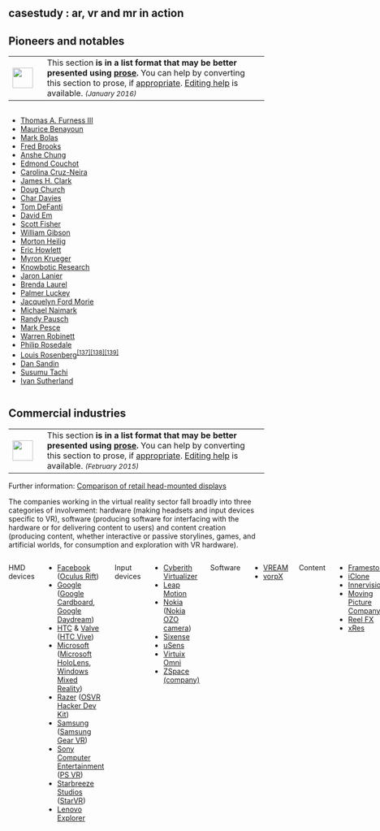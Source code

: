 ## casestudy : ar, vr and mr in action


<h2><span class="mw-headline" id="Pioneers_and_notables">Pioneers and notables</span></span></h2>
<table class="plainlinks metadata ambox ambox-style ambox-Prose" role="presentation">
<tr>
<td class="mbox-image">
<div style="width:52px"><img alt="" src="//upload.wikimedia.org/wikipedia/en/thumb/f/f2/Edit-clear.svg/40px-Edit-clear.svg.png" width="40" height="40" srcset="//upload.wikimedia.org/wikipedia/en/thumb/f/f2/Edit-clear.svg/60px-Edit-clear.svg.png 1.5x, //upload.wikimedia.org/wikipedia/en/thumb/f/f2/Edit-clear.svg/80px-Edit-clear.svg.png 2x" data-file-width="48" data-file-height="48" /></div>
</td>
<td class="mbox-text">
<div class="mbox-text-span">This section <b>is in a list format that may be better presented using <a href="/wiki/Wikipedia:Prose" class="mw-redirect" title="Wikipedia:Prose">prose</a>.</b> <span class="hide-when-compact">You can help by converting this section to prose, if <a href="/wiki/Wikipedia:Embedded_list" class="mw-redirect" title="Wikipedia:Embedded list">appropriate</a>. <a href="/wiki/Help:Editing" title="Help:Editing">Editing help</a> is available.</span> <small><i>(January 2016)</i></small></div>
</td>
</tr>
</table>
<div class="div-col columns column-count column-count-2" style="-moz-column-count: 2; -webkit-column-count: 2; column-count: 2;">
<ul>
<li><a href="/wiki/Thomas_A._Furness_III" title="Thomas A. Furness III">Thomas A. Furness III</a></li>
<li><a href="/wiki/Maurice_Benayoun" title="Maurice Benayoun">Maurice Benayoun</a></li>
<li><a href="/wiki/Mark_Bolas" title="Mark Bolas">Mark Bolas</a></li>
<li><a href="/wiki/Fred_Brooks" title="Fred Brooks">Fred Brooks</a></li>
<li><a href="/wiki/Anshe_Chung" title="Anshe Chung">Anshe Chung</a></li>
<li><a href="/wiki/Edmond_Couchot" title="Edmond Couchot">Edmond Couchot</a></li>
<li><a href="/wiki/Carolina_Cruz-Neira" title="Carolina Cruz-Neira">Carolina Cruz-Neira</a></li>
<li><a href="/wiki/James_H._Clark" title="James H. Clark">James H. Clark</a></li>
<li><a href="/wiki/Doug_Church" title="Doug Church">Doug Church</a></li>
<li><a href="/wiki/Char_Davies" title="Char Davies">Char Davies</a></li>
<li><a href="/wiki/Thomas_A._DeFanti" title="Thomas A. DeFanti">Tom DeFanti</a></li>
<li><a href="/wiki/David_Em" title="David Em">David Em</a></li>
<li><a href="/wiki/Scott_Fisher_(technologist)" title="Scott Fisher (technologist)">Scott Fisher</a></li>
<li><a href="/wiki/William_Gibson" title="William Gibson">William Gibson</a></li>
<li><a href="/wiki/Morton_Heilig" title="Morton Heilig">Morton Heilig</a></li>
<li><a href="/wiki/Eric_Howlett" title="Eric Howlett">Eric Howlett</a></li>
<li><a href="/wiki/Myron_W._Krueger" title="Myron W. Krueger">Myron Krueger</a></li>
<li><a href="/wiki/Knowbotic_Research" title="Knowbotic Research">Knowbotic Research</a></li>
<li><a href="/wiki/Jaron_Lanier" title="Jaron Lanier">Jaron Lanier</a></li>
<li><a href="/wiki/Brenda_Laurel" title="Brenda Laurel">Brenda Laurel</a></li>
<li><a href="/wiki/Palmer_Luckey" title="Palmer Luckey">Palmer Luckey</a></li>
<li><a href="/wiki/Jacquelyn_Ford_Morie" title="Jacquelyn Ford Morie">Jacquelyn Ford Morie</a></li>
<li><a href="/wiki/Michael_Naimark" title="Michael Naimark">Michael Naimark</a></li>
<li><a href="/wiki/Randy_Pausch" title="Randy Pausch">Randy Pausch</a></li>
<li><a href="/wiki/Mark_Pesce" title="Mark Pesce">Mark Pesce</a></li>
<li><a href="/wiki/Warren_Robinett" title="Warren Robinett">Warren Robinett</a></li>
<li><a href="/wiki/Philip_Rosedale" title="Philip Rosedale">Philip Rosedale</a></li>
<li><a href="/wiki/Louis_Rosenberg_(writer)" class="mw-redirect" title="Louis Rosenberg (writer)">Louis Rosenberg</a><sup id="cite_ref-137" class="reference"><a href="#cite_note-137">[137]</a></sup><sup id="cite_ref-138" class="reference"><a href="#cite_note-138">[138]</a></sup><sup id="cite_ref-autogenerated1_139-0" class="reference"><a href="#cite_note-autogenerated1-139">[139]</a></sup></li>
<li><a href="/wiki/Daniel_J._Sandin" title="Daniel J. Sandin">Dan Sandin</a></li>
<li><a href="/wiki/Susumu_Tachi" title="Susumu Tachi">Susumu Tachi</a></li>
<li><a href="/wiki/Ivan_Sutherland" title="Ivan Sutherland">Ivan Sutherland</a></li>
</ul>
</div>
<h2><span class="mw-headline" id="Commercial_industries">Commercial industries</span></span></h2>
<table class="plainlinks metadata ambox ambox-style ambox-Prose" role="presentation">
<tr>
<td class="mbox-image">
<div style="width:52px"><img alt="" src="//upload.wikimedia.org/wikipedia/en/thumb/f/f2/Edit-clear.svg/40px-Edit-clear.svg.png" width="40" height="40" srcset="//upload.wikimedia.org/wikipedia/en/thumb/f/f2/Edit-clear.svg/60px-Edit-clear.svg.png 1.5x, //upload.wikimedia.org/wikipedia/en/thumb/f/f2/Edit-clear.svg/80px-Edit-clear.svg.png 2x" data-file-width="48" data-file-height="48" /></div>
</td>
<td class="mbox-text">
<div class="mbox-text-span">This section <b>is in a list format that may be better presented using <a href="/wiki/Wikipedia:Prose" class="mw-redirect" title="Wikipedia:Prose">prose</a>.</b> <span class="hide-when-compact">You can help by converting this section to prose, if <a href="/wiki/Wikipedia:Embedded_list" class="mw-redirect" title="Wikipedia:Embedded list">appropriate</a>. <a href="/wiki/Help:Editing" title="Help:Editing">Editing help</a> is available.</span> <small><i>(February 2015)</i></small></div>
</td>
</tr>
</table>

<div role="note" class="hatnote navigation-not-searchable">Further information: <a href="/wiki/Comparison_of_retail_head-mounted_displays" title="Comparison of retail head-mounted displays">Comparison of retail head-mounted displays</a></div>
<p>The companies working in the virtual reality sector fall broadly into three categories of involvement: hardware (making headsets and input devices specific to VR), software (producing software for interfacing with the hardware or for delivering content to users) and content creation (producing content, whether interactive or passive storylines, games, and artificial worlds, for consumption and exploration with VR hardware).</p>

<div class="div-col columns column-count column-count-2" style="-moz-column-count: 2; -webkit-column-count: 2; column-count: 2;">
<dl>
<dt>HMD devices</dt>
</dl>
<ul>
<li><a href="/wiki/Facebook" title="Facebook">Facebook</a> (<a href="/wiki/Oculus_Rift" title="Oculus Rift">Oculus Rift</a>)</li>
<li><a href="/wiki/Google" title="Google">Google</a> (<a href="/wiki/Google_Cardboard" title="Google Cardboard">Google Cardboard</a>, <a href="/wiki/Google_Daydream" title="Google Daydream">Google Daydream</a>)</li>
<li><a href="/wiki/HTC" title="HTC">HTC</a> &amp; <a href="/wiki/Valve_Corporation" title="Valve Corporation">Valve</a> (<a href="/wiki/HTC_Vive" title="HTC Vive">HTC Vive</a>)</li>
<li><a href="/wiki/Microsoft" title="Microsoft">Microsoft</a> (<a href="/wiki/Microsoft_HoloLens" title="Microsoft HoloLens">Microsoft HoloLens</a>, <a href="/wiki/Windows_Mixed_Reality" title="Windows Mixed Reality">Windows Mixed Reality</a>)</li>
<li><a href="/wiki/Razer_Inc." title="Razer Inc.">Razer</a> (<a href="/wiki/OSVR_Hacker_Dev_Kit" class="mw-redirect" title="OSVR Hacker Dev Kit">OSVR Hacker Dev Kit</a>)</li>
<li><a href="/wiki/Samsung_Electronics" title="Samsung Electronics">Samsung</a> (<a href="/wiki/Samsung_Gear_VR" title="Samsung Gear VR">Samsung Gear VR</a>)</li>
<li><a href="/wiki/Sony_Computer_Entertainment" class="mw-redirect" title="Sony Computer Entertainment">Sony Computer Entertainment</a> (<a href="/wiki/PS_VR" class="mw-redirect" title="PS VR">PS VR</a>)</li>
<li><a href="/wiki/Starbreeze_Studios" title="Starbreeze Studios">Starbreeze Studios</a> (<a href="/w/index.php?title=StarVR&amp;action=edit&amp;redlink=1" class="new" title="StarVR (page does not exist)">StarVR</a>)</li>
<li><a href="/wiki/Lenovo" title="Lenovo">Lenovo</a> <a href="/wiki/Explorer" class="mw-redirect" title="Explorer">Explorer</a></li>
</ul>
<dl>
<dt>Input devices</dt>
</dl>
<ul>
<li><a href="/wiki/Cyberith_Virtualizer" title="Cyberith Virtualizer">Cyberith Virtualizer</a></li>
<li><a href="/wiki/Leap_Motion" title="Leap Motion">Leap Motion</a></li>
<li><a href="/wiki/Nokia" title="Nokia">Nokia</a> (<a href="/w/index.php?title=Nokia_OZO_camera&amp;action=edit&amp;redlink=1" class="new" title="Nokia OZO camera (page does not exist)">Nokia OZO camera</a>)</li>
<li><a href="/wiki/Sixense" class="mw-redirect" title="Sixense">Sixense</a></li>
<li><a href="/wiki/USens" title="USens">uSens</a></li>
<li><a href="/wiki/Virtuix_Omni" title="Virtuix Omni">Virtuix Omni</a></li>
<li><a href="/wiki/ZSpace_(company)" title="ZSpace (company)">ZSpace (company)</a></li>
</ul>
<dl>
<dt>Software</dt>
</dl>
<ul>
<li><a href="/wiki/VREAM" title="VREAM">VREAM</a></li>
<li><a href="/w/index.php?title=VorpX&amp;action=edit&amp;redlink=1" class="new" title="VorpX (page does not exist)">vorpX</a></li>
</ul>
<dl>
<dt>Content</dt>
</dl>
<ul>
<li><a href="/wiki/Framestore" title="Framestore">Framestore</a></li>
<li><a href="/wiki/IClone" title="IClone">iClone</a></li>
<li><a href="/wiki/Innervision" title="Innervision">Innervision</a></li>
<li><a href="/wiki/Moving_Picture_Company" title="Moving Picture Company">Moving Picture Company</a></li>
<li><a href="/wiki/Reel_FX" class="mw-redirect" title="Reel FX">Reel FX</a></li>
<li><a href="/wiki/XRes" class="mw-redirect" title="XRes">xRes</a></li>
</ul>
<dl>
<dt>Emerging technologies</dt>
</dl>
<ul>
<li><a href="/wiki/360_degree_video" class="mw-redirect" title="360 degree video">360 degree video</a></li>
<li><a href="/wiki/Augmented_reality" title="Augmented reality">Augmented reality</a></li>
<li><a href="/wiki/HoloLens" class="mw-redirect" title="HoloLens">HoloLens</a></li>
<li><a href="/wiki/Intel_RealSense" title="Intel RealSense">Intel RealSense</a></li>
<li><a href="/wiki/Magic_Leap" title="Magic Leap">Magic Leap</a></li>
<li><a href="/wiki/Mixed_reality" title="Mixed reality">Mixed reality</a></li>
<li><a href="/wiki/Haptic_technology" title="Haptic technology">Haptic technology</a></li>
</ul>
<dl>
<dt>Companies</dt>
</dl>
<ul>
<li><a href="/wiki/Google" title="Google">Google</a></li>
<li><a href="/wiki/Facebook" title="Facebook">Facebook</a></li>
<li><a href="/wiki/Apple_Inc." title="Apple Inc.">Apple</a></li>
<li><a href="/wiki/HTC" title="HTC">HTC</a></li>
<li><a href="/wiki/Valve_Corporation" title="Valve Corporation">Valve</a></li>
<li><a href="/wiki/Samsung_Electronics" title="Samsung Electronics">Samsung</a></li>
<li><a href="/wiki/Microsoft" title="Microsoft">Microsoft</a></li>
<li><a href="/wiki/Intel" title="Intel">Intel</a></li>
<li><a href="/wiki/Campustours" title="Campustours">Campustours</a></li>
<li><a href="/wiki/Sketchfab" title="Sketchfab">Sketchfab</a></li>
<li><a href="/wiki/Sony_Computer_Entertainment" class="mw-redirect" title="Sony Computer Entertainment">Sony</a></li>
<li><a href="/wiki/Lenovo" title="Lenovo">Lenovo</a></li>
</ul>
<dl>
<dt>Artists</dt>
</dl>
<ul>
<li><a href="/wiki/Rebecca_Allen_(artist)" title="Rebecca Allen (artist)">Rebecca Allen</a></li>
<li><a href="/wiki/Maurice_Benayoun" title="Maurice Benayoun">Maurice Benayoun</a></li>
<li><a href="/wiki/Sheldon_Brown_(artist)" title="Sheldon Brown (artist)">Sheldon Brown</a></li>
<li><a href="/wiki/Char_Davies" title="Char Davies">Char Davies</a></li>
<li><a href="/wiki/David_Em" title="David Em">David Em</a></li>
<li><a href="/wiki/Myron_W._Krueger" title="Myron W. Krueger">Myron Krueger</a></li>
<li><a href="/wiki/Jaron_Lanier" title="Jaron Lanier">Jaron Lanier</a></li>
<li><a href="/wiki/Jacquelyn_Ford_Morie" title="Jacquelyn Ford Morie">Jacquelyn Ford Morie</a></li>
<li><a href="/wiki/Brenda_Laurel" title="Brenda Laurel">Brenda Laurel</a></li>
<li><a href="/wiki/Michael_Naimark" title="Michael Naimark">Michael Naimark</a></li>
<li><a href="/wiki/Jeffrey_Shaw" title="Jeffrey Shaw">Jeffrey Shaw</a></li>
<li><a href="/wiki/Nicole_Stenger" title="Nicole Stenger">Nicole Stenger</a></li>
<li><a href="/wiki/Tamiko_Thiel" title="Tamiko Thiel">Tamiko Thiel</a></li>
</ul>
</div>
